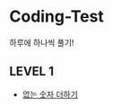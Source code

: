 # Coding-Test

하루에 하나씩 풀기!

## LEVEL 1

- <a href="https://github.com/handsomejeongwoo/Coding-Test/blob/main/Level-1/%EC%97%86%EB%8A%94%20%EC%88%AB%EC%9E%90%20%EB%8D%94%ED%95%98%EA%B8%B0/index.js">없는 숫자 더하기</a>
